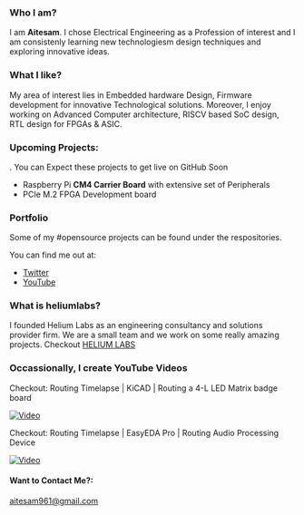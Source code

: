 
### Who I am?
I am **Aitesam**. I chose Electrical Engineering as a  Profession of interest and I am consistenly learning new technologiesm design techniques and exploring innovative ideas.

### What I like?

My area of interest lies in Embedded hardware Design, Firmware development for innovative Technological solutions. Moreover, I enjoy working on Advanced Computer architecture, RISCV based SoC design, RTL design for FPGAs & ASIC.

### Upcoming Projects:
. You can Expect these projects to get live on GitHub Soon
- Raspberry Pi **CM4 Carrier Board** with extensive set of Peripherals
- PCIe M.2 FPGA Development board


### Portfolio

Some of my #opensource projects can be found under the respositories.

You can find me out at:
* [Twitter](https://twitter.com/TheCactus961)
* [YouTube](https://youtube.com/@heliumlabs)

### What is heliumlabs?

I founded Helium Labs as an engineering consultancy and solutions provider firm. We are a small team and we work on some really amazing projects. Checkout [HELIUM LABS](https://github.com/theheliumlabs)

### Occassionally, I create YouTube Videos

Checkout: Routing Timelapse | KiCAD | Routing a 4-L LED Matrix badge board

[![Video](https://img.youtube.com/vi/JsCCEnHJgYc/hqdefault.jpg)](https://www.youtube.com/watch?v=JsCCEnHJgYc)

Checkout: Routing Timelapse | EasyEDA Pro | Routing Audio Processing Device

[![Video](https://img.youtube.com/vi/ky78GPNEK78/hqdefault.jpg)](https://www.youtube.com/watch?v=ky78GPNEK78)


#### Want to Contact Me?:
aitesam961@gmail.com





